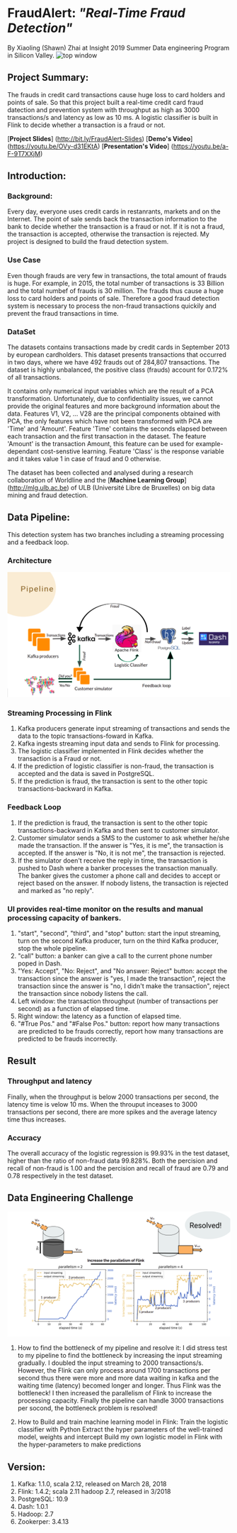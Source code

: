# FraudAlert: *"Real-Time Fraud Detection"*

By Xiaoling (Shawn) Zhai at Insight 2019 Summer Data engineering Program in Silicon Valley.
![top window](https://github.com/Xiaoling1992/FraudAlert/blob/master/images/xiaoling_demo_small.gif)

## Project Summary:
The frauds in credit card transactions cause huge loss to card holders and points of sale. So that this project built a real-time credit card fraud datection and prevention system with throughput as high as 3000 transactions/s and latency as low as 10 ms. A logistic classifier is built in Flink to decide whether a transaction is a fraud or not.

[**Project Slides**] (http://bit.ly/FraudAlert-Slides)
[**Demo's Video**] (https://youtu.be/OVy-d31EKtA)
[**Presentation's Video**] (https://youtu.be/a-F-9T7XXjM)

## Introduction:

### Background:
Every day, everyone uses credit cards in restanrants, markets and on the Internet. The point of sale sends back the transaction information to the bank to decide whether the transaction is a fraud or not. If it is not a fraud, the transaction is accepted, otherwise the transaction is rejected. My project is designed to build the fraud detection system.
### Use Case
Even though frauds are very few in transactions, the total amount of frauds is huge. For example, in 2015, the total number of transactions is 33 Billion and the total numbef of frauds is 30 million. The frauds thus cause a huge loss to card holders and points of sale. Therefore a good fraud detection system is necessary to process the non-fraud transactions quickily and prevent the fraud transactions in time.
### DataSet
The datasets contains transactions made by credit cards in September 2013 by european cardholders. This dataset presents transactions that occurred in two days, where we have 492 frauds out of 284,807 transactions. The dataset is highly unbalanced, the positive class (frauds) account for 0.172% of all transactions.

It contains only numerical input variables which are the result of a PCA transformation. Unfortunately, due to confidentiality issues, we cannot provide the original features and more background information about the data. Features V1, V2, ... V28 are the principal components obtained with PCA, the only features which have not been transformed with PCA are 'Time' and 'Amount'. Feature 'Time' contains the seconds elapsed between each transaction and the first transaction in the dataset. The feature 'Amount' is the transaction Amount, this feature can be used for example-dependant cost-senstive learning. Feature 'Class' is the response variable and it takes value 1 in case of fraud and 0 otherwise.

The dataset has been collected and analysed during a research collaboration of Worldline and the [**Machine Learning Group**] (http://mlg.ulb.ac.be) of ULB (Université Libre de Bruxelles) on big data mining and fraud detection.

## Data Pipeline:
This detection system has two branches including a streaming processing and a feedback loop.
### Architecture
![arch](images/pipeline.png)
### Streaming Processing in Flink
1. Kafka producers generate input streaming of transactions and sends the data to the topic transactions-foward in Kafka.
2. Kafka ingests streaming input data and sends to Flink for processing.
3. The logistic classifier implemented in Flink decides whether the transaction is a Fraud or not.
4. If the prediction of logistic classifier is non-fraud, the transaction is accepted and the data is saved in PostgreSQL.
5. If the prediction is fraud, the transaction is sent to the other topic transactions-backward in Kafka.
### Feedback Loop
1. If the prediction is fraud, the transaction is sent to the other topic transactions-backward in Kafka and then sent to customer simulator.
2. Customer simulator sends a SMS to the customer to ask whether he/she made the transaction. If the answer is "Yes, it is me", the transaction is accepted. If the answer is "No, it is not me", the transaction is rejected.
3. If the simulator doen't receive the reply in time, the transaction is pushed to Dash where a banker processes the transaction manually. The banker gives the customer a phone call and decides to accept or reject based on the answer. If nobody listens, the transaction is rejected and marked as "no reply".

### UI provides real-time monitor on the results and manual processing capacity of bankers. 
1. "start", "second", "third", and "stop" button: start the input streaming, turn on the second Kafka producer, turn on the third Kafka producer, stop the whole pipeline.
2. "call" button: a banker can give a call to the current phone number poped in Dash.
3. "Yes: Accept", "No: Reject", and "No answer: Reject" button: accept the transaction since the answer is "yes, I made the transaction", reject the transaction since the answer is "no, I didn't make the transaction", reject the transaction since nobody listens the call.
4. Left window: the transaction throughput (number of transactions per second) as a function of elapsed time.
5. Right window: the latency as a function of elapsed time.
6. "#True Pos." and "#False Pos." button: report how many transactions are predicted to be frauds correctly, report how many transactions are predicted to be frauds incorrectly.

## Result
### Throughput and latency
Finally, when the throughput is below 2000 transactions per second, the latency time is velow 10 ms. When the throuput inceases to 3000 transactions per second, there are more spikes and the average latency time thus increases.

### Accuracy
The overall accuracy of the logistic regression is 99.93% in the test dataset, higher than the ratio of non-fraud data 99.828%.
Both the percision and recall of non-fraud is 1.00 and the percision and recall of fraud are 0.79 and 0.78 respectively in the test dataset.

## Data Engineering Challenge
![arch](images/stress_test.png)
1. How to find the bottleneck of my pipeline and resolve it:
   I did stress test to my pipeline to find the bottleneck by increasing the input streaming gradually. I doubled the input streaming to 2000 transactions/s. However, the Flink can only process around 1700 transactions per second thus there were more and more data waiting in kafka and the waiting time (latency) becomed longer and longer. Thus Flink was the bottleneck! I then increased the parallelism of Flink to increase the processing capacity. Finally the pipeline can handle 3000 transactions per socond, the bottleneck problem is resolved!

2. How to Build and train machine learning model in Flink:
Train the logistic classifier with Python
Extract the hyper parameters of the well-trained model, weights and intercept
Build my own logistic model in Flink with the hyper-parameters to make predictions



## Version:
1. Kafka: 1.1.0, scala 2.12,  released on March 28, 2018
2. Flink: 1.4.2;   scala 2.11  hadoop 2.7, released in 3/2018
3. PostgreSQL: 10.9
4. Dash: 1.0.1
5. Hadoop: 2.7
6. Zookerper: 3.4.13



